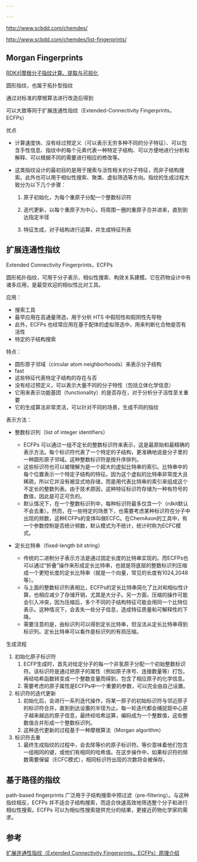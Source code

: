 ```yaml
---

---
```


http://www.scbdd.com/chemdes/

http://www.scbdd.com/chemdes/list-fingerprints/

## Morgan Fingerprints

[RDKit|摩根分子指纹计算、提取与可视化](https://www.jianshu.com/p/215defebb77d)

圆形指纹，也属于拓扑型指纹

通过对标准的摩根算法进行改造后得到

可以大致等同于扩展连通性指纹（Extended-Connectivity Fingerprints，ECFPs）

优点

- 计算速度快、没有经过预定义（可以表示无穷多种不同的分子特征）、可以包含手性信息、指纹中的每个元素代表一种特定子结构、可以方便地进行分析和解释、可以根据不同的需要进行相应的修改等。

- 这类指纹设计的最初目的是用于搜索与活性相关的分子特征，而非子结构搜索。此外也可以用于相似性搜索、聚类、虚拟筛选等方向。指纹的生成过程大致分为以下几个步骤：

  1. 原子初始化，为每个重原子分配一个整数标识符

  2. 迭代更新，以每个重原子为中心，将周围一圈的重原子合并进来，直到到达指定半径
  3. 特征生成，对子结构进行运算，并生成特征列表

  
## 扩展连通性指纹

Extended Connectivity Fingerprints，ECFPs

圆形拓扑指纹，可用于分子表示、相似性搜索、构效关系建模。它在药物设计中有诸多应用，是最受欢迎的相似性比对工具。

应用：

- 搜索工具
- 最早应用在高通量筛选，用于分析 HTS 中假阳性和假阴性先导物
- 此外，ECFPs 也经常应用在基于配体的虚拟筛选中，用来判断化合物是否有活性
- 特定的子结构搜索

特点：

- 圆形原子邻域（circular atom neighborhoods）来表示分子结构
- fast
- 这些特征代表特定子结构的存在与否
- 没有经过预定义，可以表示大量不同的分子特性（包括立体化学信息）
- 它用来表示功能基团（functionality）的是否存在，对于分析分子活性至关重要
- 它的生成算法非常灵活，可以针对不同的场景，生成不同的指纹

表示方法：

- 整数标识列（list of integer identifiers）
  - ECFPs 可以通过一组不定长的整数标识符来表示，这是最原始和最精确的表示方法。每个标识符代表了一个特定的子结构，更准确地说是分子里的一种圆形原子邻域。这种整数标识符是按升序排列。
  - 这些标识符也可以被理解为是一个超大的虚拟比特串的索引。比特串中的每个位置表示一个特定子结构的特征。因为这个虚拟的比特串非常庞大且稀疏，所以它并没有被显式地存储，而是用代表比特串的索引来组成这个不定长的整数列表。由于技术原因，这种特征标识符存储为一种有符号的数值，因此是可正可负的。
  - 默认情况下，在一个整数标识列中，每种标识符最多仅含一个（rdkit默认不会去重）。然而，在一些特定的场景下，也需要考虑某种标识符在分子中出现的频数，这种ECFPs的变体叫做ECFC。在ChemAxon的工具中，有一个参数控制是否统计频数，默认模式为不统计，统计时称为ECFC模式。

- 定长比特串（fixed-length bit string）
  - 传统的二进制分子表示方法是通过固定长度的比特串实现的。而ECFPs也可以通过“折叠”操作来形成定长比特串，也就是将底层的整数标识列压缩成一个更短长度的定长比特串（就是一个向量，常见的长度有1024,2048等）。
  - 与上面的整数标识列表相比，ECFPs的定长比特串简化了比对和相似性计算，也相应减少了存储开销，尤其是大分子。另一方面，压缩的操作可能会引入冲突，因为压缩后，多个不同的子结构特征可能会用同一个比特位表示。这种情况下，会丢失一些分子信息，造成特征质量和可解释性的下降。
  - 需要注意的是，由标识列可以得到定长比特串，但没法从定长比特串得到标识列。定长比特串可以看作是标识列的有损压缩。

生成流程

1. 初始化原子标识符
   1. ECFP生成时，首先对给定分子的每一个非氢原子分配一个初始整数标识符。该标识符是通过把原子的属性（例如原子序号、连接数量等）打包，再经哈希函数转变成一个整数变量而得到，包含了相应原子的化学信息。
   2. 需要考虑的原子属性是ECFPs中一个重要的参数，可以完全由自己设置。
2. 标识符的迭代更新
   1. 初始化后，会进行一系列迭代操作，将某一原子的初始标识符与邻近原子的标识符合并，直到到达设置的半径为止。每一轮迭代都会捕捉距中心原子越来越远的原子信息，最终经哈希运算，编码成为一个整数值，这些整数值合并形成一个整数标识列。
   2. 这种迭代更新的过程基于一种摩根算法（Morgan algorithm）
3. 标识符去重
   1. 最终生成指纹的过程中，会去除等价的原子标识符。等价意味着他们包含一组相同的键，或他们有相同的哈希值。在这步操作中，如果标识符的频数需要保留（ECFC模式），相同标识符出现的次数将会被保存。

## 基于路径的指纹

path-based fingerprints 广泛用于子结构搜索中预过滤（pre-filtering）。与这种指纹相反，ECFPs 并不适合子结构搜索，而适合快速高效地筛选整个分子和进行相似性搜索。ECFPs 可以为相似性搜索提供充分的结果，更接近药物化学家的需求。

## 参考

[扩展连通性指纹（Extended Connectivity Fingerprints，ECFPs）原理介绍](https://blog.csdn.net/dreadlesss/article/details/105590719)

